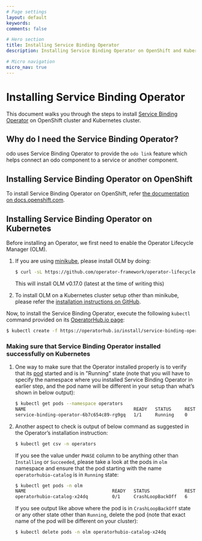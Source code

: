```yaml
---
# Page settings
layout: default
keywords:
comments: false

# Hero section
title: Installing Service Binding Operator
description: Installing Service Binding Operator on OpenShift and Kubernetes

# Micro navigation
micro_nav: true
---
```

# Installing Service Binding Operator

This document walks you through the steps to install [Service Binding Operator](https://github.com/redhat-developer/service-binding-operator/) on OpenShift cluster and Kubernetes cluster.

## Why do I need the Service Binding Operator?

odo uses Service Binding Operator to provide the `odo link` feature which helps connect an odo component to a service or another component.

## Installing Service Binding Operator on OpenShift

To install Service Binding Operator on OpenShift, refer [the documentation on docs.openshift.com](https://docs.openshift.com/container-platform/latest/operators/admin/olm-adding-operators-to-cluster.html).

## Installing Service Binding Operator on Kubernetes

Before installing an Operator, we first need to enable the Operator Lifecycle Manager (OLM).

1.  If you are using [minikube](https://minikube.sigs.k8s.io/), please install OLM by doing:
    
    ``` sh
    $ curl -sL https://github.com/operator-framework/operator-lifecycle-manager/releases/download/v0.17.0/install.sh | bash -s v0.17.0
    ```
    
    This will install OLM v0.17.0 (latest at the time of writing this)

2.  To install OLM on a Kubernetes cluster setup other than minikube, please refer the [installation instructions on GitHub](https://github.com/operator-framework/operator-lifecycle-manager/#installation).

Now, to install the Service Binding Operator, execute the following `kubectl` command provided on its [OperatorHub.io page](https://operatorhub.io/operator/service-binding-operator):

``` sh
$ kubectl create -f https://operatorhub.io/install/service-binding-operator.yaml
```

### Making sure that Service Binding Operator installed successfully on Kubernetes

1.  One way to make sure that the Operator installed properly is to verify that its [pod](https://kubernetes.io/docs/concepts/workloads/pods/) started and is in "Running" state (note that you will have to specify the namespace where you installed Service Binding Operator in earlier step, and the pod name will be different in your setup than what’s shown in below output):
    
    ``` sh
    $ kubectl get pods --namespace operators
    NAME                                        READY   STATUS     RESTARTS   AGE
    service-binding-operator-6b7c654c89-rg9gq   1/1     Running    0          15m
    ```

2.  Another aspect to check is output of below command as suggested in the Operator’s installation instruction:
    
    ``` sh
    $ kubectl get csv -n operators
    ```
    
    If you see the value under `PHASE` column to be anything other than `Installing` or `Succeeded`, please take a look at the pods in `olm` namespace and ensure that the pod starting with the name `operatorhubio-catalog` is in `Running` state:
    
    ``` sh
    $ kubectl get pods -n olm
    NAME                                READY   STATUS             RESTARTS   AGE
    operatorhubio-catalog-x24dq         0/1     CrashLoopBackOff   6          9m40s
    ```
    
    If you see output like above where the pod is in `CrashLoopBackOff` state or any other state other than `Running`, delete the pod (note that exact name of the pod will be different on your cluster):
    
    ``` sh
    $ kubectl delete pods -n olm operatorhubio-catalog-x24dq
    ```
